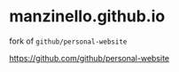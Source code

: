 # manzinello.github.io

fork of `github/personal-website`

<https://github.com/github/personal-website>
